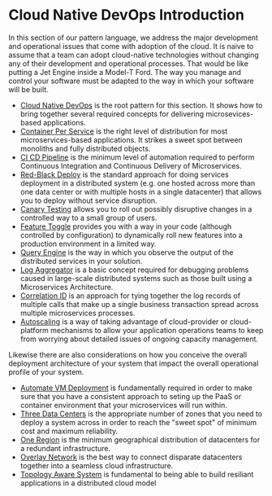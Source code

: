 # Cloud Native DevOps Introduction

In this section of our pattern language, we address the major development and operational issues that come with adoption of the cloud.  It is naive to assume that a team can adopt cloud-native technologies without changing any of their development and operational processes.  That would be like putting a Jet Engine inside a Model-T Ford.  The way you manage and control your software must be adapted to the way in which your software will be built.

+ [Cloud Native DevOps](Cloud-Native-DevOps.md) is the root pattern for this section.  It shows how to bring together several required concepts for delivering microsevices-based applications.
+ [Container Per Service](Container-Per-Service.md) is the right level of distribution for most microservices-based applications.  It strikes a sweet spot between monoliths and fully distributed objects.
+ [CI CD Pipeline](CD-Pipeline.md) is the minimum level of automation required to perform Continuous Integration and Continuous Delivery of Microservices.
+ [Red-Black Deploy](Red-Black-Deploy.md) is the standard approach for doing services deployment in a distributed system (e.g. one hosted across more than one data center or with multiple hosts in a single datacenter) that allows you to deploy without service disruption.
+ [Canary Testing](Canary-Testing.md) allows you to roll out possibly disruptive changes in a controlled way to a small group of users.
+ [Feature Toggle](Feature-Toggle.md) provides you with a way in your code (although controlled by configuration) to dynamically roll new features into a production environment in a limited way.
+ [Query Engine](Query-Engine.md) is the way in which you observe the output of the distributed services in your solution.
+ [Log Aggregator](Log-Aggregator.md) is a basic concept required for debugging problems caused in large-scale distributed systems such as those built using a Microservices Architecture.
+ [Correlation ID](Correlation-ID.md) is an approach for tying together the log records of multiple calls that make up a single business transaction spread across multiple microservices processes.
+ [Autoscaling](Autoscale.md) is a way of taking advantage of cloud-provider or cloud-platform mechanisms to allow your application operations teams to keep from worrying about detailed issues of ongoing capacity management.

Likewise there are also considerations on how you conceive the overall deployment architecture of your system that impact the overall operational profile of your system.

+ [Automate VM Deployment](Automate-Deployment.md) is fundamentally required in order to make sure that you have a consistent approach to seting up the PaaS or container environment that your microservices will run within.
+ [Three Data Centers](Three-Data-Centers.md) is the appropriate number of zones that you need to deploy a system across in order to reach the "sweet spot" of minimum cost and maximum reliability.
+ [One Region](One-Coast.md) is the minimum geographical distribution of datacenters for a redundant infrastructure.
+ [Overlay Network](Overlay-Network.md) is the best way to connect disparate datacenters together into a seamless cloud infrastructure.
+ [Topology Aware System](../Microservices/Topology-Aware-Application.md) is fundamental to being able to build resiliant applications in a distributed cloud model

